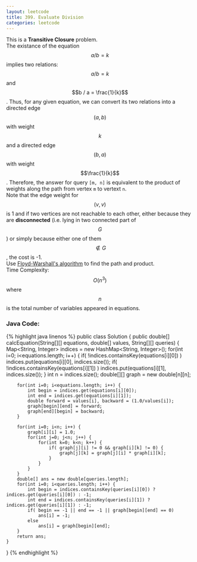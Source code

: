```yaml
---
layout: leetcode
title: 399. Evaluate Division
categories: leetcode
---
```

This is a **Transitive Closure** problem.  
The existance of the equation $$a / b = k$$ implies two relations: $$a / b = k$$ and $$b / a = \frac{1}{k}$$. Thus, for any given equation, we can convert its two relations into a directed edge $$(a, b)$$ with weight $$k$$ and a directed edge $$(b, a)$$ with weight $$\frac{1}{k}$$. Therefore, the answer for query `[m, n]` is equivalent to the product of weights along the path from vertex `m` to vertext `n`.  
Note that the edge weight for $$(v, v)$$ is 1 and if two vertices are not reachable to each other, either because they are **disconnected** (i.e. lying in two connected part of $$G$$) or simply because either one of them $$\notin G$$, the cost is -1.  
Use [Floyd-Warshall's algorithm](https://en.wikipedia.org/wiki/Floyd%E2%80%93Warshall_algorithm) to find the path and product.  
Time Complexity: $$O(n^3)$$ where $$n$$ is the total number of variables appeared in equations.
### Java Code:
{% highlight java linenos %}
public class Solution {
    public double[] calcEquation(String[][] equations, double[] values, String[][] queries) {
        Map<String, Integer> indices = new HashMap<String, Integer>();
        for(int i=0; i<equations.length; i++) {
            if( !indices.containsKey(equations[i][0]) )
                indices.put(equations[i][0], indices.size());
            if( !indices.containsKey(equations[i][1]) )
                indices.put(equations[i][1], indices.size());
        }
        int n = indices.size();
        double[][] graph = new double[n][n];
        
        for(int i=0; i<equations.length; i++) {
            int begin = indices.get(equations[i][0]);
            int end = indices.get(equations[i][1]);
            double forward = values[i], backward = (1.0/values[i]);
            graph[begin][end] = forward;
            graph[end][begin] = backward;
        }
        
        for(int i=0; i<n; i++) {
            graph[i][i] = 1.0;
            for(int j=0; j<n; j++) {
                for(int k=0; k<n; k++) {
                    if( graph[j][i] != 0 && graph[i][k] != 0) {
                        graph[j][k] = graph[j][i] * graph[i][k];
                    }
                }
            }
        }
        double[] ans = new double[queries.length];
        for(int i=0; i<queries.length; i++) {
            int begin = indices.containsKey(queries[i][0]) ? indices.get(queries[i][0]) : -1;
            int end = indices.containsKey(queries[i][1]) ? indices.get(queries[i][1]) : -1;
            if( begin == -1 || end == -1 || graph[begin][end] == 0)
                ans[i] = -1;
            else
                ans[i] = graph[begin][end];
        }
        return ans;
    }
}
{% endhighlight %}
